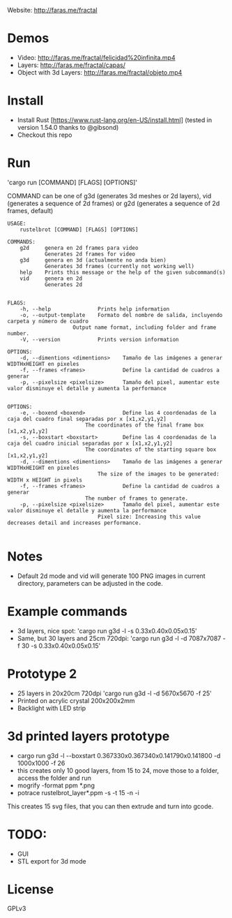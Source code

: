 Website: http://faras.me/fractal

# Demos
* Video: http://faras.me/fractal/felicidad%20infinita.mp4
* Layers: http://faras.me/fractal/capas/
* Object with 3d Layers: http://faras.me/fractal/objeto.mp4


# Install
* Install Rust [https://www.rust-lang.org/en-US/install.html] (tested in version 1.54.0 thanks to @gibsond)
* Checkout this repo

# Run
'cargo run [COMMAND] [FLAGS] [OPTIONS]'

COMMAND can be one of g3d (generates 3d meshes or 2d layers), vid (generates a sequence of 2d frames) or g2d (generates a sequence of 2d frames, default)

```
USAGE:
    rustelbrot [COMMAND] [FLAGS] [OPTIONS] 

COMMANDS:
    g2d     genera en 2d frames para video
    	    Generates 2d frames for video
    g3d     genera en 3d (actualmente no anda bien)
    	    Generates 3d frames (currently not working well)
    help    Prints this message or the help of the given subcommand(s)
    vid     genera en 2d
    	    Generates 2d


FLAGS:
    -h, --help               Prints help information
    -o, --output-template    Formato del nombre de salida, incluyendo carpeta y número de cuadro
    			     Output name format, including folder and frame number.
    -V, --version            Prints version information

OPTIONS:
    -d, --dimentions <dimentions>    Tamaño de las imágenes a generar WIDTHxHEIGHT en pixeles
    -f, --frames <frames>            Define la cantidad de cuadros a generar
    -p, --pixelsize <pixelsize>      Tamaño del pixel, aumentar este valor disminuye el detalle y aumenta la performance


OPTIONS:
    -e, --boxend <boxend>            Define las 4 coordenadas de la caja del cuadro final separadas por x [x1,x2,y1,y2]
    		 		     The coordinates of the final frame box [x1,x2,y1,y2]
    -s, --boxstart <boxstart>        Define las 4 coordenadas de la caja del cuadro inicial separadas por x [x1,x2,y1,y2]
    		   		     The coordinates of the starting square box [x1,x2,y1,y2]
    -d, --dimentions <dimentions>    Tamaño de las imágenes a generar WIDTHxHEIGHT en pixeles
    		     		     The size of the images to be generated: WIDTH x HEIGHT in pixels
    -f, --frames <frames>            Define la cantidad de cuadros a generar
    		 		     The number of frames to generate.
    -p, --pixelsize <pixelsize>      Tamaño del pixel, aumentar este valor disminuye el detalle y aumenta la performance
    		    		     Pixel size: Increasing this value decreases detail and increases performance.


```

# Notes
* Default 2d mode and vid will generate 100 PNG images in current directory, parameters can be adjusted in the code.



# Example commands
* 3d layers, nice spot: 'cargo run g3d -l -s 0.33x0.40x0.05x0.15'
* Same, but 30 layers and 25cm 720dpi: 'cargo run g3d -l -d 7087x7087 -f 30  -s 0.33x0.40x0.05x0.15'

# Prototype 2
* 25 layers in 20x20cm 720dpi 'cargo run g3d -l -d 5670x5670 -f 25'
* Printed on acrylic crystal 200x200x2mm
* Backlight with LED strip

# 3d printed layers prototype
* cargo run g3d -l --boxstart 0.367330x0.367340x0.141790x0.141800 -d 1000x1000 -f 26
* this creates only 10 good layers, from 15 to 24, move those to a folder, access the folder and run
* mogrify -format ppm *.png
* potrace rustelbrot_layer*.ppm -s -t 15 -n -i

This creates 15 svg files, that you can then extrude and turn into gcode.

# TODO:
- GUI
- STL export for 3d mode

# License
GPLv3
